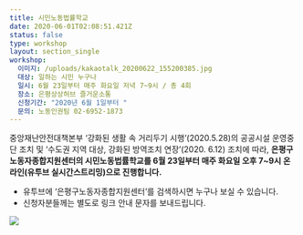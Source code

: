 ```yaml
---
title: 시민노동법률학교
date: 2020-06-01T02:08:51.421Z
status: false
type: workshop
layout: section_single
workshop:
  이미지: /uploads/kakaotalk_20200622_155200385.jpg
  대상: 일하는 시민 누구나
  일시: 6월 23일부터 매주 화요일 저녁 7~9시 / 총 4회
  장소: 은평상상허브 즐거운소통
  신청기간: "2020년 6월 1일부터 "
  문의: 노동인권팀 02-6952-1873
---
```

중앙재난안전대책본부 ‘강화된 생활 속 거리두기 시행’(2020.5.28)의 공공시설 운영중단 조치 및 ‘수도권 지역 대상, 강화된 방역조치 연장’(2020. 6.12) 조치에 따라, **은평구노동자종합지원센터의 시민노동법률학교를 6월 23일부터 매주 화요일 오후 7~9시 온라인(유투브 실시간스트리밍)으로 진행합니다.**

* 유투브에 ‘은평구노동자종합지원센터’를 검색하시면 누구나 보실 수 있습니다.
* 신청자분들께는 별도로 링크 안내 문자를 보내드립니다.

![ ](/uploads/kakaotalk_20200622_155200385.jpg " ")